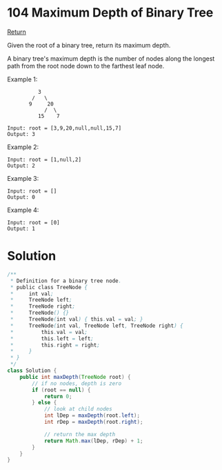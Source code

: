 # 104 Maximum Depth of Binary Tree

[Return](../README.md)

Given the root of a binary tree, return its maximum depth.

A binary tree's maximum depth is the number of nodes along the longest path from the root node down to the farthest leaf node.

Example 1:

```
          3
        /   \
       9     20
            /  \
          15    7
```

```
Input: root = [3,9,20,null,null,15,7]
Output: 3
```

Example 2:

```
Input: root = [1,null,2]
Output: 2
```

Example 3:

```
Input: root = []
Output: 0
```

Example 4:

```
Input: root = [0]
Output: 1
```

# Solution

```Java
/**
 * Definition for a binary tree node.
 * public class TreeNode {
 *     int val;
 *     TreeNode left;
 *     TreeNode right;
 *     TreeNode() {}
 *     TreeNode(int val) { this.val = val; }
 *     TreeNode(int val, TreeNode left, TreeNode right) {
 *         this.val = val;
 *         this.left = left;
 *         this.right = right;
 *     }
 * }
 */
class Solution {
    public int maxDepth(TreeNode root) {
        // if no nodes, depth is zero
        if (root == null) {
            return 0;
        } else {
            // look at child nodes
            int lDep = maxDepth(root.left);
            int rDep = maxDepth(root.right);

            // return the max depth
            return Math.max(lDep, rDep) + 1;
        }
    }
}
```
